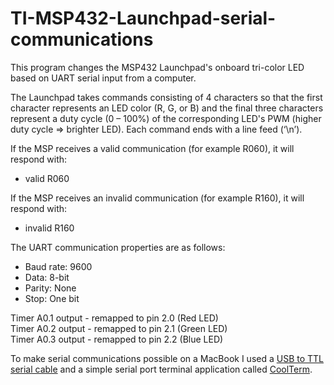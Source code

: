 # TI-MSP432-Launchpad-serial-communications
This program changes the MSP432 Launchpad's onboard tri-color LED based on UART serial input from a computer.  

The Launchpad takes commands consisting of 4 characters so that the first character represents an LED color (R, G, or B) and the final three characters represent a duty cycle (0 – 100%) of the corresponding LED's PWM (higher duty cycle => brighter LED). Each command ends with a line feed (‘\n’).  


If the MSP receives a valid communication (for example R060), it will respond with: 
* valid R060

If the MSP receives an invalid communication (for example R160), it will respond with: 
* invalid R160

The UART communication properties are as follows: 
* Baud rate: 9600
* Data: 8-bit
* Parity: None
* Stop: One bit

Timer A0.1 output - remapped to pin 2.0 (Red LED)  
Timer A0.2 output - remapped to pin 2.1 (Green LED)  
Timer A0.3 output - remapped to pin 2.2 (Blue LED)  

To make serial communications possible on a MacBook I used a [USB to TTL serial cable](https://www.adafruit.com/product/954 "Adafruit - USB to TTL") and a simple serial port terminal application called [CoolTerm](https://freeware.the-meiers.org "freeware.the-meiers.org").

